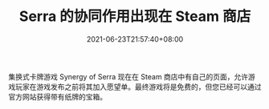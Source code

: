 ﻿---
title: "Serra 的协同作用出现在 Steam 商店"
date: 2021-06-23T21:57:40+08:00
lastmod: 2021-06-23T16:45:40+08:00
draft: false
authors: ["Nessa"]
description: "集换式卡牌游戏 Synergy of Serra 现在在 Steam 商店中有自己的页面，允许游戏玩家在游戏发布之前将其加入愿望单。最终游戏将是免费的，但您已经可以通过官方网站获得带有纸牌的宝箱。"
featuredImage: "synergy-of-serra-shows-up-in-steam-store.png"
tags: ["Virtual World","虚拟世界","Play to Earn"]
categories: ["news"]
news: ["虚拟世界"]
weight: 
lightgallery: true
pinned: false
recommend: false
recommend1: false
---

集换式卡牌游戏 Synergy of Serra 现在在 Steam 商店中有自己的页面，允许游戏玩家在游戏发布之前将其加入愿望单。最终游戏将是免费的，但您已经可以通过官方网站获得带有纸牌的宝箱。

<!--more-->


